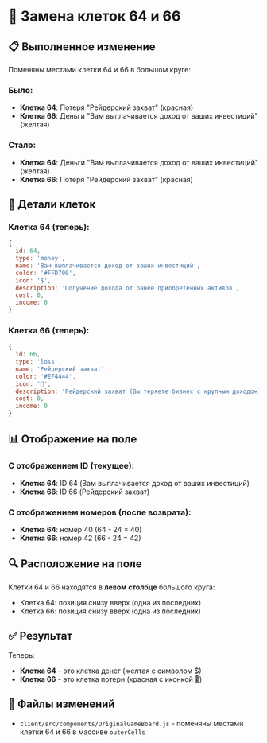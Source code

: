 # 🔄 Замена клеток 64 и 66

## 📋 Выполненное изменение

Поменяны местами клетки 64 и 66 в большом круге:

### **Было:**
- **Клетка 64**: Потеря "Рейдерский захват" (красная)
- **Клетка 66**: Деньги "Вам выплачивается доход от ваших инвестиций" (желтая)

### **Стало:**
- **Клетка 64**: Деньги "Вам выплачивается доход от ваших инвестиций" (желтая)
- **Клетка 66**: Потеря "Рейдерский захват" (красная)

## 🎯 Детали клеток

### **Клетка 64 (теперь):**
```javascript
{ 
  id: 64, 
  type: 'money', 
  name: 'Вам выплачивается доход от ваших инвестиций', 
  color: '#FFD700', 
  icon: '$', 
  description: 'Получение дохода от ранее приобретенных активов', 
  cost: 0, 
  income: 0 
}
```

### **Клетка 66 (теперь):**
```javascript
{ 
  id: 66, 
  type: 'loss', 
  name: 'Рейдерский захват', 
  color: '#EF4444', 
  icon: '🦈', 
  description: 'Рейдерский захват (Вы теряете бизнес с крупным доходом)', 
  cost: 0, 
  income: 0 
}
```

## 📊 Отображение на поле

### **С отображением ID (текущее):**
- **Клетка 64**: ID 64 (Вам выплачивается доход от ваших инвестиций)
- **Клетка 66**: ID 66 (Рейдерский захват)

### **С отображением номеров (после возврата):**
- **Клетка 64**: номер 40 (64 - 24 = 40)
- **Клетка 66**: номер 42 (66 - 24 = 42)

## 🔍 Расположение на поле

Клетки 64 и 66 находятся в **левом столбце** большого круга:
- Клетка 64: позиция снизу вверх (одна из последних)
- Клетка 66: позиция снизу вверх (одна из последних)

## ✅ Результат

Теперь:
- **Клетка 64** - это клетка денег (желтая с символом $)
- **Клетка 66** - это клетка потери (красная с иконкой 🦈)

## 📁 Файлы изменений

- `client/src/components/OriginalGameBoard.js` - поменяны местами клетки 64 и 66 в массиве `outerCells`
